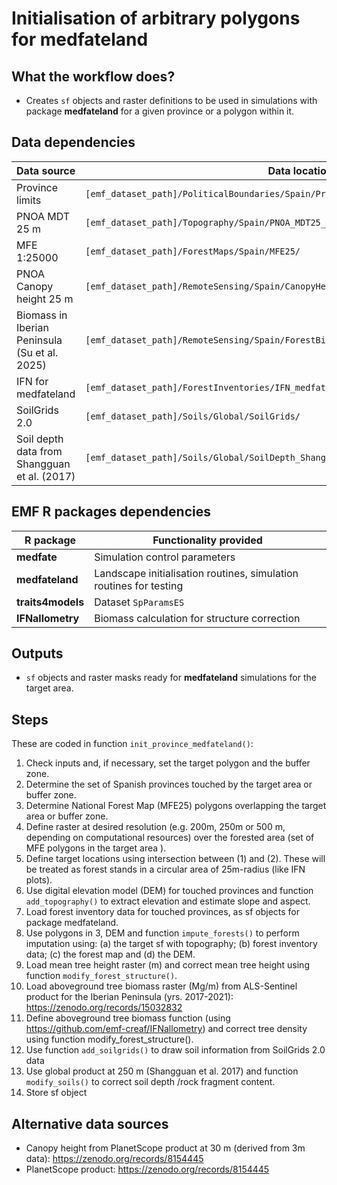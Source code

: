 # Initialisation of arbitrary polygons for medfateland

## What the workflow does?

+ Creates `sf` objects and raster definitions to be used in simulations with package **medfateland** for a given province or a polygon within it.

## Data dependencies

| Data source       | Data location    | Previous pipeline |
|-------------------|------------------|-------------------|
| Province limits   |     `[emf_dataset_path]/PoliticalBoundaries/Spain/Provincias_ETRS89_30N/`             | |
| PNOA MDT 25 m     |            `[emf_dataset_path]/Topography/Spain/PNOA_MDT25_PROVINCES_ETRS89/`    | |
| MFE 1:25000       | `[emf_dataset_path]/ForestMaps/Spain/MFE25/`    | |
| PNOA Canopy height 25 m | `[emf_dataset_path]/RemoteSensing/Spain/CanopyHeight/PNOA_NDSMV_1Cob_PROVINCES_ETRS89`| |
| Biomass in Iberian Peninsula (Su et al. 2025) | `[emf_dataset_path]/RemoteSensing/Spain/ForestBiomass/ForestBiomass_Su2025`| |
| IFN for medfateland     | `[emf_dataset_path]/ForestInventories/IFN_medfateland/`    | `emf_forestables_medfate` |
| SoilGrids 2.0     |  `[emf_dataset_path]/Soils/Global/SoilGrids/`  | |
| Soil depth data from Shangguan et al. (2017) | `[emf_dataset_path]/Soils/Global/SoilDepth_Shangguan2017/` | |

## EMF R packages dependencies

|  R package  |   Functionality provided  |
|-------------|------------------|
| **medfate** | Simulation control parameters |
| **medfateland** | Landscape initialisation routines, simulation routines for testing |
| **traits4models** | Dataset `SpParamsES` |
| **IFNallometry** | Biomass calculation for structure correction |

## Outputs

+ `sf` objects and raster masks ready for **medfateland** simulations for the target area.


## Steps

These are coded in function `init_province_medfateland()`:

  1. Check inputs and, if necessary, set the target polygon and the buffer zone.
  2. Determine the set of Spanish provinces touched by the target area or buffer zone.
  3. Determine National Forest Map (MFE25) polygons overlapping the target area or buffer zone.
  4. Define raster at desired resolution (e.g. 200m, 250m or 500 m, depending on computational resources) over the forested area (set of MFE polygons in the target area ).
  5. Define target locations using intersection between (1) and (2). These will be treated as forest stands in a circular area of 25m-radius (like IFN plots).
  6. Use digital elevation model (DEM) for touched provinces and function `add_topography()` to extract elevation and estimate slope and aspect.
  7. Load forest inventory data for touched provinces, as sf objects for package medfateland.
  8. Use polygons in 3, DEM and function `impute_forests()` to perform imputation using: (a) the target sf with topography; (b) forest inventory data; (c) the forest map and (d) the DEM.
  9. Load mean tree height raster (m) and correct mean tree height using function `modify_forest_structure()`.
  10. Load aboveground tree biomass raster (Mg/m) from ALS-Sentinel product for the Iberian Peninsula (yrs. 2017-2021): https://zenodo.org/records/15032832 
  11. Define aboveground tree biomass function (using https://github.com/emf-creaf/IFNallometry) and correct tree density using function modify_forest_structure(). 
  12. Use function `add_soilgrids()` to draw soil information from SoilGrids 2.0 data
  13. Use global product at 250 m (Shangguan et al. 2017) and function `modify_soils()` to correct soil depth /rock fragment content.
  14. Store sf object 

## Alternative data sources

  + Canopy height from PlanetScope product at 30 m (derived from 3m data): https://zenodo.org/records/8154445 
  + PlanetScope product: https://zenodo.org/records/8154445 
